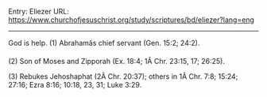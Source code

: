 Entry: Eliezer
URL: https://www.churchofjesuschrist.org/study/scriptures/bd/eliezer?lang=eng

---

God is help. (1) Abrahamâs chief servant (Gen. 15:2; 24:2).

(2) Son of Moses and Zipporah (Ex. 18:4; 1Â Chr. 23:15, 17; 26:25).

(3) Rebukes Jehoshaphat (2Â Chr. 20:37); others in 1Â Chr. 7:8; 15:24; 27:16; Ezra 8:16; 10:18, 23, 31; Luke 3:29.
